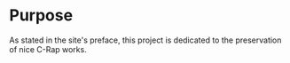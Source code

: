 # Purpose
As stated in the site's preface, this project is dedicated to the preservation of nice C-Rap works.
